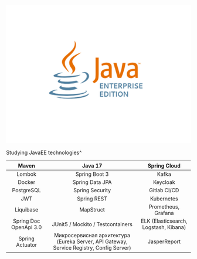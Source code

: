 <p align="center">
  <img src="res/JavaEE.jpg" alt="Sublime's custom image"/>
</p>
Studying JavaEE technologies^



| Maven | Java 17 | Spring Cloud |
|:---:|:---:|:---:|
| Lombok | Spring Boot 3 | Kafka |
| Docker | Spring Data JPA | Keycloak |
| PostgreSQL | Spring Security | Gitlab CI/CD |
| JWT | Spring REST | Kubernetes |
| Liquibase | MapStruct | Prometheus, Grafana |
| Spring Doc OpenApi 3.0 | JUnit5 / Mockito / Testcontainers | ELK (Elasticsearch, Logstash, Kibana) |
| Spring Actuator | Микросервисная архитектура  (Eureka Server, API Gateway,  Service Registry, Config Server) | JasperReport |
